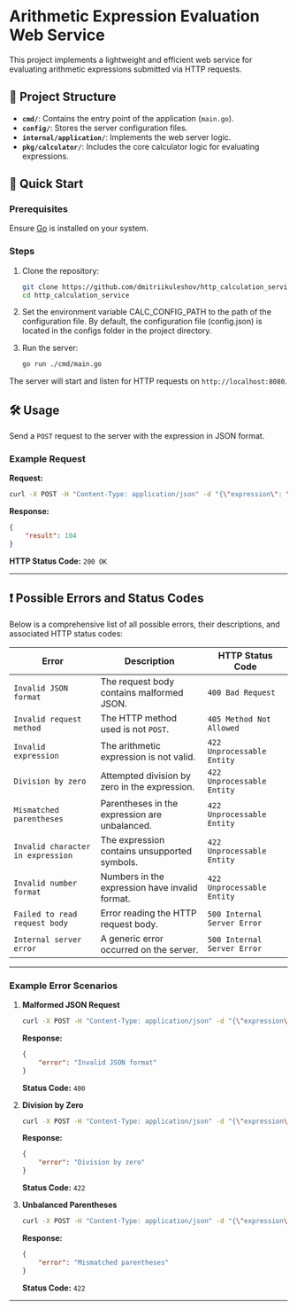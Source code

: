 # Arithmetic Expression Evaluation Web Service

This project implements a lightweight and efficient web service for evaluating arithmetic expressions submitted via HTTP requests.

## 📂 Project Structure

-   **`cmd/`**: Contains the entry point of the application (`main.go`).
-   **`config/`**: Stores the server configuration files.
-   **`internal/application/`**: Implements the web server logic.
-   **`pkg/calculator/`**: Includes the core calculator logic for evaluating expressions.

## 🚀 Quick Start

### Prerequisites

Ensure [Go](https://go.dev/dl/) is installed on your system.

### Steps

1. Clone the repository:

    ```bash
    git clone https://github.com/dmitriikuleshov/http_calculation_service
    cd http_calculation_service
    ```

2. Set the environment variable CALC_CONFIG_PATH to the path of the configuration file. By default, the configuration file (config.json) is located in the configs folder in the project directory.

3. Run the server:
    ```bash
    go run ./cmd/main.go
    ```

The server will start and listen for HTTP requests on `http://localhost:8080`.

## 🛠️ Usage

Send a `POST` request to the server with the expression in JSON format.

### Example Request

**Request:**

```bash
curl -X POST -H "Content-Type: application/json" -d "{\"expression\": \"52+52\"}" http://localhost:8080
```

**Response:**

```json
{
	"result": 104
}
```

**HTTP Status Code:** `200 OK`

---

## ❗ Possible Errors and Status Codes

Below is a comprehensive list of all possible errors, their descriptions, and associated HTTP status codes:

| **Error**                         | **Description**                                | **HTTP Status Code**        |
| --------------------------------- | ---------------------------------------------- | --------------------------- |
| `Invalid JSON format`             | The request body contains malformed JSON.      | `400 Bad Request`           |
| `Invalid request method`          | The HTTP method used is not `POST`.            | `405 Method Not Allowed`    |
| `Invalid expression`              | The arithmetic expression is not valid.        | `422 Unprocessable Entity`  |
| `Division by zero`                | Attempted division by zero in the expression.  | `422 Unprocessable Entity`  |
| `Mismatched parentheses`          | Parentheses in the expression are unbalanced.  | `422 Unprocessable Entity`  |
| `Invalid character in expression` | The expression contains unsupported symbols.   | `422 Unprocessable Entity`  |
| `Invalid number format`           | Numbers in the expression have invalid format. | `422 Unprocessable Entity`  |
| `Failed to read request body`     | Error reading the HTTP request body.           | `500 Internal Server Error` |
| `Internal server error`           | A generic error occurred on the server.        | `500 Internal Server Error` |

---

### Example Error Scenarios

1. **Malformed JSON Request**

    ```bash
    curl -X POST -H "Content-Type: application/json" -d "{\"expression\": \"10+\"}" http://localhost:8080
    ```

    **Response:**

    ```json
    {
    	"error": "Invalid JSON format"
    }
    ```

    **Status Code:** `400`

2. **Division by Zero**

    ```bash
    curl -X POST -H "Content-Type: application/json" -d "{\"expression\": \"10/0\"}" http://localhost:8080
    ```

    **Response:**

    ```json
    {
    	"error": "Division by zero"
    }
    ```

    **Status Code:** `422`

3. **Unbalanced Parentheses**
    ```bash
    curl -X POST -H "Content-Type: application/json" -d "{\"expression\": \"(10+5\"}" http://localhost:8080
    ```
    **Response:**
    ```json
    {
    	"error": "Mismatched parentheses"
    }
    ```
    **Status Code:** `422`

---
